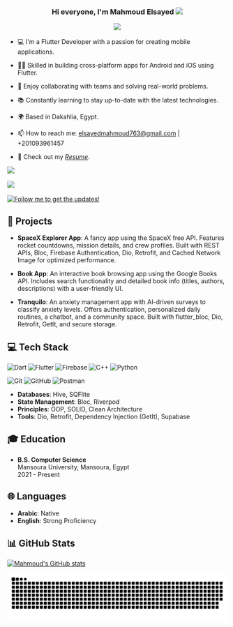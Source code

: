 <h3 align="center">
  Hi everyone, I'm Mahmoud Elsayed
  <img src="https://media.giphy.com/media/hvRJCLFzcasrR4ia7z/giphy.gif" width="28">
</h3>

<p align="center">
  <a href="https://github.com/DenverCoder1/readme-typing-svg"><img src="https://readme-typing-svg.herokuapp.com/?lines=Flutter%20Developer;Passionate%20about%20Mobile%20Apps;Always%20Learning%20New%20Things&font=Fira%20Code&center=true&width=440&height=45&color=f75c7e&vCenter=true&size=22"></a>
</p> 

- 💻 I'm a Flutter Developer with a passion for creating mobile applications.

- 👨‍💻 Skilled in building cross-platform apps for Android and iOS using Flutter.

- 📱 Enjoy collaborating with teams and solving real-world problems.

- 📚 Constantly learning to stay up-to-date with the latest technologies.

- 🌍 Based in Dakahlia, Egypt.

- 📫 How to reach me: elsayedmahmoud763@gmail.com | +201093961457

- 📄 Check out my *[Resume](https://drive.google.com/file/d/your-resume-link-here/view?usp=sharing)*.

<a href="https://www.linkedin.com/in/mahmoud-elsayed-/" target="_blank"><img src="https://img.shields.io/badge/linkedin-%230077B5.svg?style=for-the-badge&logo=linkedin&logoColor=white"/></a>

<a href="mailto:elsayedmahmoud763@gmail.com" target="_blank"><img src="https://img.shields.io/badge/Gmail-D14836?style=for-the-badge&logo=gmail&logoColor=white"/></a>

<a href="https://www.github.com/mahmoudelsayed763" target="_blank" rel="noreferrer"><img src="https://img.shields.io/github/followers/mahmoudelsayed763?logo=github&style=for-the-badge&color=ef4444&labelColor=831843" title="Follow me to get the updates!"/></a>

## 🚀 Projects
- **SpaceX Explorer App**: A fancy app using the SpaceX free API. Features rocket countdowns, mission details, and crew profiles. Built with REST APIs, Bloc, Firebase Authentication, Dio, Retrofit, and Cached Network Image for optimized performance.

- **Book App**: An interactive book browsing app using the Google Books API. Includes search functionality and detailed book info (titles, authors, descriptions) with a user-friendly UI.

- **Tranquilo**: An anxiety management app with AI-driven surveys to classify anxiety levels. Offers authentication, personalized daily routines, a chatbot, and a community space. Built with flutter_bloc, Dio, Retrofit, GetIt, and secure storage.

## 💻 Tech Stack
![Dart](https://img.shields.io/badge/dart-%230175C2.svg?style=for-the-badge&logo=dart&logoColor=white)
![Flutter](https://img.shields.io/badge/Flutter-%2302569B.svg?style=for-the-badge&logo=Flutter&logoColor=white)
![Firebase](https://img.shields.io/badge/firebase-%23039BE5.svg?style=for-the-badge&logo=firebase)
![C++](https://img.shields.io/badge/c++-6698d3.svg?style=for-the-badge&logo=c%2B%2B&logoColor=white)
![Python](https://img.shields.io/badge/python-%2314354C.svg?style=for-the-badge&logo=python&logoColor=white)

![Git](https://img.shields.io/badge/git-%23F05033.svg?style=for-the-badge&logo=git&logoColor=white)
![GitHub](https://img.shields.io/badge/github-%23121011.svg?style=for-the-badge&logo=github&logoColor=white)
![Postman](https://img.shields.io/badge/Postman-FF6C37?style=for-the-badge&logo=postman&logoColor=white)

- **Databases**: Hive, SQFlite
- **State Management**: Bloc, Riverpod
- **Principles**: OOP, SOLID, Clean Architecture
- **Tools**: Dio, Retrofit, Dependency Injection (GetIt), Supabase

## 🎓 Education
- **B.S. Computer Science**  
  Mansoura University, Mansoura, Egypt  
  2021 - Present

## 🌐 Languages
- **Arabic**: Native  
- **English**: Strong Proficiency

## 📊 GitHub Stats
[![Mahmoud's GitHub stats](https://github-readme-stats.vercel.app/api?username=mahmoudelsayed763&show_icons=true&count_private=true)](https://github.com/anuraghazra/github-readme-stats)

![snake gif](https://raw.githubusercontent.com/SakerDakak/SakerDakak/18c8e620265b49dbcc664d11c6dd0cb88a2a87fd/Images/github-snake.svg)